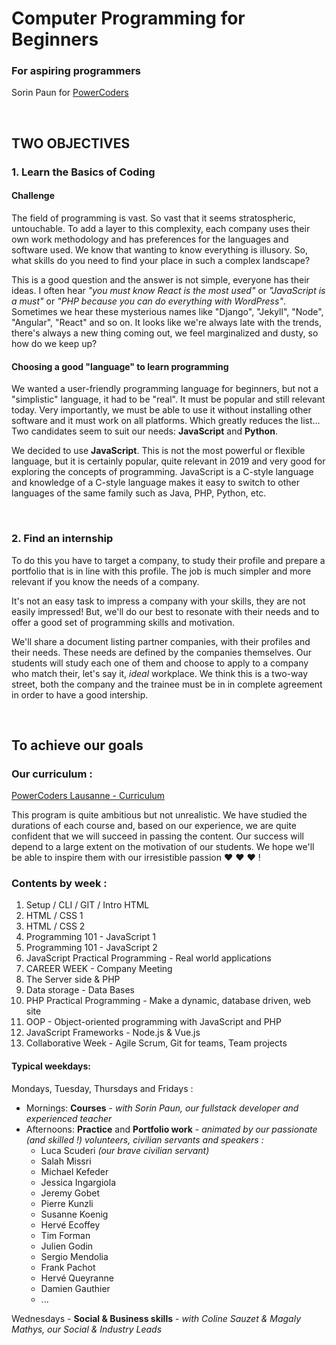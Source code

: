 # Computer Programming for Beginners
### For aspiring programmers
Sorin Paun for [PowerCoders](https://powercoders.org)

<br>

## TWO OBJECTIVES
### 1. Learn the Basics of Coding

#### Challenge
The field of programming is vast. So vast that it seems stratospheric, untouchable. To add a layer to this complexity, each company uses their own work methodology and has preferences for the languages and software used.
We know that wanting to know everything is illusory. So, what skills do you need to find your place in such a complex landscape?

This is a good question and the answer is not simple, everyone has their ideas.
I often hear *"you must know React is the most used"* or *"JavaScript is a must"* or *"PHP because you can do everything with WordPress"*. Sometimes we hear these mysterious names like "Django", "Jekyll", "Node", "Angular", "React" and so on. It looks like we're always late with the trends, there's always a new thing coming out, we feel marginalized and dusty, so how do we keep up?

#### Choosing a good "language" to learn programming
We wanted a user-friendly programming language for beginners, but not a "simplistic" language, it had to be "real". It must be popular and still relevant today.
Very importantly, we must be able to use it without installing other software and it must work on all platforms. Which greatly reduces the list...
Two candidates seem to suit our needs: **JavaScript** and **Python**.

We decided to use **JavaScript**. This is not the most powerful or flexible language, but it is certainly popular, quite relevant in 2019 and very good for exploring the concepts of programming.
JavaScript is a C-style language and knowledge of a C-style language makes it easy to switch to other languages of the same family such as Java, PHP, Python, etc.

<br>

### 2. Find an internship

To do this you have to target a company, to study their profile and prepare a portfolio that is in line with this profile. The job is much simpler and more relevant if you know the needs of a company.

It's not an easy task to impress a company with your skills, they are not easily impressed! But, we'll do our best to resonate with their needs and to offer a good set of programming skills and motivation.

We'll share a document listing partner companies, with their profiles and their needs. These needs are defined by the companies themselves. Our students will study each one of them and choose to apply to a company who match their, let's say it, *ideal* workplace. We think this is a two-way street, both the company and the trainee must be in in complete agreement in order to have a good intership.


<br>

## To achieve our goals

### Our curriculum :

[PowerCoders Lausanne - Curriculum](PC-Agenda-2019.pdf)

This program is quite ambitious but not unrealistic. We have studied the durations of each course and, based on our experience, we are quite confident that we will succeed in passing the content. Our success will depend to a large extent on the motivation of our students. We hope we'll be able to inspire them with our irresistible passion ❤ ❤ ❤ !

### Contents by week :

1.	Setup / CLI / GIT / Intro HTML
2.	HTML / CSS 1
3.	HTML / CSS 2
4.	Programming 101 - JavaScript 1
5.	Programming 101 - JavaScript 2
6.	JavaScript Practical Programming - Real world applications
7.	CAREER WEEK - Company Meeting
8.	The Server side & PHP
9.	Data storage - Data Bases
10.	PHP Practical Programming - Make a dynamic, database driven, web site
11.	OOP - Object-oriented programming with JavaScript and PHP
12.	JavaScript Frameworks - Node.js & Vue.js 
13.	Collaborative Week - Agile Scrum, Git for teams, Team projects


#### Typical weekdays:

Mondays, Tuesday, Thursdays and Fridays :
- Mornings: **Courses** - *with Sorin Paun, our fullstack developer and experienced teacher*<br>
- Afternoons: **Practice** and **Portfolio work** - *animated by our passionate (and skilled !) volunteers, civilian servants and speakers :*
  * Luca Scuderi *(our brave civilian servant)*
  * Salah Missri
  * Michael Kefeder
  * Jessica Ingargiola
  * Jeremy Gobet
  * Pierre Kunzli
  * Susanne Koenig
  * Hervé Ecoffey
  * Tim Forman
  * Julien Godin
  * Sergio Mendolia
  * Frank Pachot
  * Hervé Queyranne
  * Damien Gauthier
  * ...

Wednesdays - **Social & Business skills** - *with Coline Sauzet & Magaly Mathys, our Social & Industry Leads*




